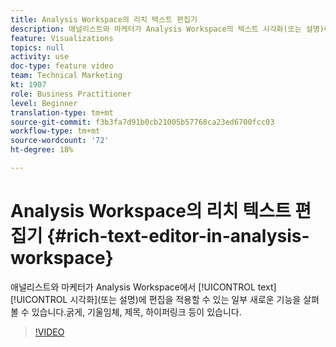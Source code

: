 ```yaml
---
title: Analysis Workspace의 리치 텍스트 편집기
description: 애널리스트와 마케터가 Analysis Workspace의 텍스트 시각화(또는 설명)에 편집을 적용할 수 있는 새로운 기능(굵게, 기울임체, 머리글, 하이퍼링크 등)을 자세히 살펴볼 수 있습니다.
feature: Visualizations
topics: null
activity: use
doc-type: feature video
team: Technical Marketing
kt: 1907
role: Business Practitioner
level: Beginner
translation-type: tm+mt
source-git-commit: f3b3fa7d91b0cb21005b57768ca23ed6700fcc03
workflow-type: tm+mt
source-wordcount: '72'
ht-degree: 18%

---
```



# Analysis Workspace의 리치 텍스트 편집기 {#rich-text-editor-in-analysis-workspace}

애널리스트와 마케터가 Analysis Workspace에서 [!UICONTROL text] [!UICONTROL 시각화](또는 설명)에 편집을 적용할 수 있는 일부 새로운 기능을 살펴볼 수 있습니다.굵게, 기울임체, 제목, 하이퍼링크 등이 있습니다.

>[!VIDEO](https://video.tv.adobe.com/v/23726/?quality=12)

